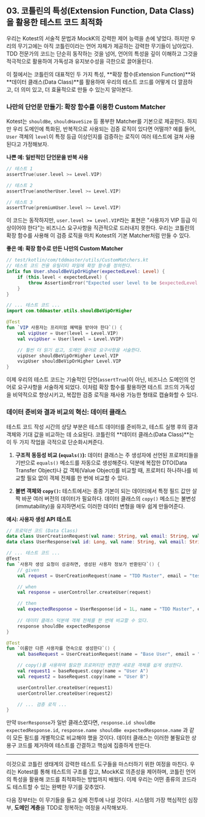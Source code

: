 ## 03\. 코틀린의 특성(Extension Function, Data Class)을 활용한 테스트 코드 최적화

우리는 Kotest의 서술적 문법과 MockK의 강력한 제어 능력을 손에 넣었다. 하지만 우리의 무기고에는 아직 코틀린이라는 언어 자체가 제공하는 강력한 무기들이 남아있다. TDD 전문가의 코드는 단순히 동작하는 것을 넘어, 언어의 특성을 깊이 이해하고 그것을 적극적으로 활용하여 가독성과 유지보수성을 극한으로 끌어올린다.

이 절에서는 코틀린의 대표적인 두 가지 특성, \*\*확장 함수(Extension Function)\*\*와 \*\*데이터 클래스(Data Class)\*\*를 활용하여 우리의 테스트 코드를 어떻게 더 깔끔하고, 더 의미 있고, 더 효율적으로 만들 수 있는지 알아본다.

### **나만의 단언문 만들기: 확장 함수를 이용한 Custom Matcher**

Kotest는 `shouldBe`, `shouldHaveSize` 등 풍부한 Matcher를 기본으로 제공한다. 하지만 우리 도메인에 특화된, 반복적으로 사용되는 검증 로직이 있다면 어떨까? 예를 들어, `User` 객체의 `level`이 특정 등급 이상인지를 검증하는 로직이 여러 테스트에 걸쳐 사용된다고 가정해보자.

**나쁜 예: 일반적인 단언문을 반복 사용**

```kotlin
// 테스트 1
assertTrue(user.level >= Level.VIP)

// 테스트 2
assertTrue(anotherUser.level >= Level.VIP)

// 테스트 3
assertTrue(premiumUser.level >= Level.VIP)
```

이 코드는 동작하지만, `user.level >= Level.VIP`라는 표현은 "사용자가 VIP 등급 이상이어야 한다"는 비즈니스 요구사항을 직관적으로 드러내지 못한다. 우리는 코틀린의 확장 함수를 사용해 이 검증 로직을 마치 Kotest의 기본 Matcher처럼 만들 수 있다.

**좋은 예: 확장 함수로 만든 나만의 Custom Matcher**

```kotlin
// test/kotlin/com/tddmaster/utils/CustomMatchers.kt
// 테스트 코드 전용 유틸리티 파일에 확장 함수를 정의한다.
infix fun User.shouldBeVipOrHigher(expectedLevel: Level) {
    if (this.level < expectedLevel) {
        throw AssertionError("Expected user level to be $expectedLevel or higher, but was ${this.level}")
    }
}

// ... 테스트 코드 ...
import com.tddmaster.utils.shouldBeVipOrHigher

@Test
fun `VIP 사용자는 프리미엄 혜택을 받아야 한다`() {
    val vipUser = User(level = Level.VIP)
    val vvipUser = User(level = Level.VVIP)

    // 훨씬 더 읽기 쉽고, 도메인 용어로 요구사항을 서술한다.
    vipUser shouldBeVipOrHigher Level.VIP
    vvipUser shouldBeVipOrHigher Level.VIP
}
```

이제 우리의 테스트 코드는 기술적인 단언(`assertTrue`)이 아닌, 비즈니스 도메인의 언어로 요구사항을 서술하게 되었다. 이처럼 확장 함수를 활용하면 테스트 코드의 가독성을 비약적으로 향상시키고, 복잡한 검증 로직을 재사용 가능한 형태로 캡슐화할 수 있다.

### **데이터 준비와 결과 비교의 혁신: 데이터 클래스**

테스트 코드 작성 시간의 상당 부분은 테스트 데이터를 준비하고, 테스트 실행 후의 결과 객체와 기대 값을 비교하는 데 소요된다. 코틀린의 \*\*데이터 클래스(Data Class)\*\*는 이 두 가지 작업을 극적으로 단순화시켜준다.

1.  **구조적 동등성 비교 (`equals()`):** 데이터 클래스는 주 생성자에 선언된 프로퍼티들을 기반으로 `equals()` 메소드를 자동으로 생성해준다. 덕분에 복잡한 DTO(Data Transfer Object)나 값 객체(Value Object)를 비교할 때, 프로퍼티 하나하나를 비교할 필요 없이 객체 전체를 한 번에 비교할 수 있다.

2.  **불변 객체와 `copy()`:** 테스트에서는 종종 기본이 되는 데이터에서 특정 필드 값만 살짝 바꾼 여러 버전의 데이터가 필요하다. 데이터 클래스의 `copy()` 메소드는 불변성(immutability)을 유지하면서도 이러한 데이터 변형을 매우 쉽게 만들어준다.

**예시: 사용자 생성 API 테스트**

```kotlin
// 프로덕션 코드 (Data Class)
data class UserCreationRequest(val name: String, val email: String, val age: Int)
data class UserResponse(val id: Long, val name: String, val email: String)

// ... 테스트 코드 ...
@Test
fun `사용자 생성 요청이 성공하면, 생성된 사용자 정보가 반환된다`() {
    // given
    val request = UserCreationRequest(name = "TDD Master", email = "test@tdd.com", age = 30)

    // when
    val response = userController.createUser(request)

    // then
    val expectedResponse = UserResponse(id = 1L, name = "TDD Master", email = "test@tdd.com")
    
    // 데이터 클래스 덕분에 객체 전체를 한 번에 비교할 수 있다.
    response shouldBe expectedResponse
}

@Test
fun `이름만 다른 사용자를 연속으로 생성한다`() {
    val baseRequest = UserCreationRequest(name = "Base User", email = "base@tdd.com", age = 25)

    // copy()를 사용하여 필요한 프로퍼티만 변경한 새로운 객체를 쉽게 생성한다.
    val request1 = baseRequest.copy(name = "User A")
    val request2 = baseRequest.copy(name = "User B")

    userController.createUser(request1)
    userController.createUser(request2)

    // ... 검증 로직 ...
}
```

만약 `UserResponse`가 일반 클래스였다면, `response.id shouldBe expectedResponse.id`, `response.name shouldBe expectedResponse.name` 과 같이 모든 필드를 개별적으로 비교해야 했을 것이다. 데이터 클래스는 이러한 불필요한 상용구 코드를 제거하여 테스트를 간결하고 핵심에 집중하게 만든다.

-----

이것으로 코틀린 생태계의 강력한 테스트 도구들을 마스터하기 위한 여정을 마친다. 우리는 Kotest를 통해 테스트의 구조를 잡고, MockK로 의존성을 제어하며, 코틀린 언어의 특성을 활용해 코드를 최적화하는 방법까지 배웠다. 이제 우리는 어떤 종류의 코드라도 테스트할 수 있는 완벽한 무기를 갖추었다.

다음 장부터는 이 무기들을 들고 실제 전투에 나설 것이다. 시스템의 가장 핵심적인 심장부, **도메인 계층**을 TDD로 정복하는 여정을 시작해보자.